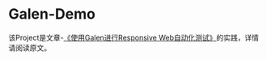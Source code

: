 # Galen-Demo

该Project是文章-[《使用Galen进行Responsive Web自动化测试》](https://julysxy.com/blog/2018/01/15/galen-responsive-auto-testing/)的实践，详情请阅读原文。